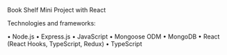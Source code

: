 Book Shelf Mini Project with React

Technologies and frameworks:

•	Node.js
•	Express.js
•   JavaScript
•   Mongoose ODM
•   MongoDB
•   React (React Hooks, TypeScript, Redux)
•   TypeScript
